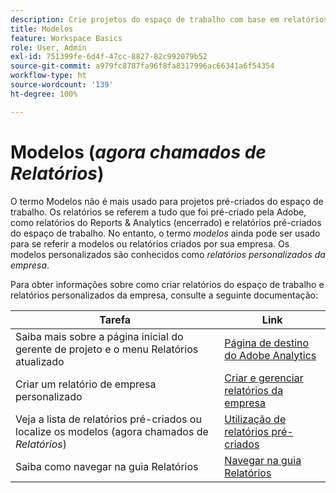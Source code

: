 ```yaml
---
description: Crie projetos do espaço de trabalho com base em relatórios.
title: Modelos
feature: Workspace Basics
role: User, Admin
exl-id: 751399fe-6d4f-47cc-8827-82c992079b52
source-git-commit: a979fc8787fa96f8fa8317996ac66341a6f54354
workflow-type: ht
source-wordcount: '139'
ht-degree: 100%

---
```


# Modelos (*agora chamados de Relatórios*)

O termo Modelos não é mais usado para projetos pré-criados do espaço de trabalho. Os relatórios se referem a tudo que foi pré-criado pela Adobe, como relatórios do Reports &amp; Analytics (encerrado) e relatórios pré-criados do espaço de trabalho. No entanto, o termo *modelos* ainda pode ser usado para se referir a modelos ou relatórios criados por sua empresa. Os modelos personalizados são conhecidos como *relatórios personalizados da empresa*.

Para obter informações sobre como criar relatórios do espaço de trabalho e relatórios personalizados da empresa, consulte a seguinte documentação:

| Tarefa | Link |
|---|---| 
| Saiba mais sobre a página inicial do gerente de projeto e o menu Relatórios atualizado | [Página de destino do Adobe Analytics](/help/analyze/landing.md) |
| Criar um relatório de empresa personalizado | [Criar e gerenciar relatórios da empresa](/help/analyze/analysis-workspace/reports/create-company-reports.md) |
| Veja a lista de relatórios pré-criados ou localize os modelos (agora chamados de *Relatórios*) | [Utilização de relatórios pré-criados](/help/analyze/analysis-workspace/reports/use-reports.md) |
| Saiba como navegar na guia Relatórios | [Navegar na guia Relatórios](/help/analyze/landing.md#navigate-reports) |